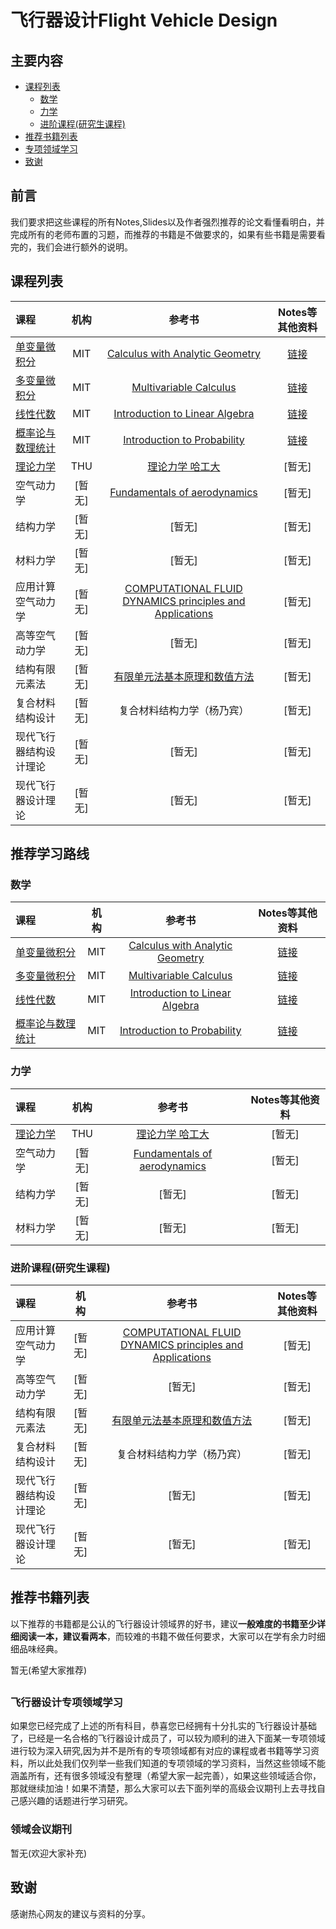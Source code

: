 # 飞行器设计Flight Vehicle Design 
 
 ## 主要内容 
 * [课程列表](#curriculum) 
     * [数学](#1.0)
     * [力学](#2.0)
     * [进阶课程(研究生课程)](#3.0)
 * [推荐书籍列表](#booklists)
 * [专项领域学习](#special_learning) 
 * [致谢](#many_thanks) 
 ## <h2 id="preparation">前言</h2> 
 我们要求把这些课程的所有Notes,Slides以及作者强烈推荐的论文看懂看明白，并完成所有的老师布置的习题，而推荐的书籍是不做要求的，如果有些书籍是需要看完的，我们会进行额外的说明。
 ## <h2 id="curriculum">课程列表</h2> 
 课程 | 机构 | 参考书 | Notes等其他资料 
 :-- | :--: | :--: | :--:
 [单变量微积分](http://open.163.com/movie/2006/8/M/L/M6GLI5A07_M6GLJH1ML.html)|MIT| [Calculus with Analytic Geometry](https://www.amazon.com/exec/obidos/ASIN/0070576424/ref=nosim/mitopencourse-20)|[链接](https://ocw.mit.edu/courses/mathematics/18-01-single-variable-calculus-fall-2006/)
 [多变量微积分](http://open.163.com/special/opencourse/multivariable.html)|MIT| [Multivariable Calculus](https://www.amazon.com/exec/obidos/ASIN/0130339679/ref=nosim/mitopencourse-20)|[链接](https://ocw.mit.edu/courses/mathematics/18-02-multivariable-calculus-fall-2007/)
 [线性代数](http://open.163.com/special/opencourse/daishu.html)|MIT| [Introduction to Linear Algebra](http://math.mit.edu/~gs/linearalgebra/)|[链接](https://ocw.mit.edu/courses/mathematics/18-06-linear-algebra-spring-2010/study-materials/)
 [概率论与数理统计](https://www.youtube.com/watch?v=j9WZyLZCBzs&list=PLQ3khvAsNhargDx0dG1cQXOrA2u3JsFKc)|MIT| [Introduction to Probability](https://www.amazon.com/exec/obidos/ASIN/188652923X/ref=nosim/mitopencourse-20)|[链接](https://ocw.mit.edu/courses/electrical-engineering-and-computer-science/6-041-probabilistic-systems-analysis-and-applied-probability-fall-2010/tutorials/)
 [理论力学 ](http://www.xuetangx.com/courses/course-v1:TsinghuaX+20330334X_2015_2+sp/about)|THU| [理论力学 哈工大](https://www.amazon.cn/s/ref=nb_sb_noss_2/459-7493406-3343453?__mk_zh_CN=%E4%BA%9A%E9%A9%AC%E9%80%8A%E7%BD%91%E7%AB%99&url=search-alias%3Daps&field-keywords=%E7%90%86%E8%AE%BA%E5%8A%9B%E5%AD%A6)|[暂无]
 空气动力学| [暂无] |[Fundamentals of aerodynamics](https://www.amazon.cn/%E5%9B%BE%E4%B9%A6/dp/B00JE12SPQ/ref=sr_1_3?ie=UTF8&qid=1491364875&sr=8-3&keywords=%E7%A9%BA%E6%B0%94%E5%8A%A8%E5%8A%9B%E5%AD%A6)|[暂无]
 结构力学 | [暂无] |[暂无] |[暂无]
 材料力学| [暂无] |[暂无] |[暂无]
 应用计算空气动力学| [暂无] |[COMPUTATIONAL FLUID DYNAMICS principles and Applications](https://www.amazon.com/Computational-Fluid-Dynamics-Principles-Applications/dp/0080999956/ref=sr_1_1?s=books&ie=UTF8&qid=1488891087&sr=1-1&keywords=COMPUTATIONAL+FLUID+DYNAMICS+principles+and+Applications)|[暂无]
 高等空气动力学| [暂无] |[暂无] |[暂无]
 结构有限元素法 | [暂无] |[有限单元法基本原理和数值方法](http://xueshu.baidu.com/s?wd=paperuri:(693b613e20b36dca5895377164d22f1d)&filter=sc_long_sign&sc_ks_para=q%3D%E6%9C%89%E9%99%90%E5%8D%95%E5%85%83%E6%B3%95%E5%9F%BA%E6%9C%AC%E5%8E%9F%E7%90%86%E4%B8%8E%E6%95%B0%E5%80%BC%E6%96%B9%E6%B3%95&tn=SE_baiduxueshu_c1gjeupa&ie=utf-8&sc_us=4836476203146862831)|[暂无]
 复合材料结构设计| [暂无] |复合材料结构力学（杨乃宾）| [暂无]
 现代飞行器结构设计理论 | [暂无] |[暂无] |[暂无]
 现代飞行器设计理论| [暂无] |[暂无] |[暂无]
 
 ## <h2 id="learning_route">推荐学习路线</h2> 
 ### <h3 id="1.0">数学</h3> 
 课程 | 机构 | 参考书 | Notes等其他资料 
 :-- | :--: | :--: | :--: 
 [单变量微积分](http://open.163.com/movie/2006/8/M/L/M6GLI5A07_M6GLJH1ML.html)|MIT| [Calculus with Analytic Geometry](https://www.amazon.com/exec/obidos/ASIN/0070576424/ref=nosim/mitopencourse-20)|[链接](https://ocw.mit.edu/courses/mathematics/18-01-single-variable-calculus-fall-2006/)
 [多变量微积分](http://open.163.com/special/opencourse/multivariable.html)|MIT| [Multivariable Calculus](https://www.amazon.com/exec/obidos/ASIN/0130339679/ref=nosim/mitopencourse-20)|[链接](https://ocw.mit.edu/courses/mathematics/18-02-multivariable-calculus-fall-2007/)
 [线性代数](http://open.163.com/special/opencourse/daishu.html)|MIT| [Introduction to Linear Algebra](http://math.mit.edu/~gs/linearalgebra/)|[链接](https://ocw.mit.edu/courses/mathematics/18-06-linear-algebra-spring-2010/study-materials/)
 [概率论与数理统计](https://www.youtube.com/watch?v=j9WZyLZCBzs&list=PLQ3khvAsNhargDx0dG1cQXOrA2u3JsFKc)|MIT| [Introduction to Probability](https://www.amazon.com/exec/obidos/ASIN/188652923X/ref=nosim/mitopencourse-20)|[链接](https://ocw.mit.edu/courses/electrical-engineering-and-computer-science/6-041-probabilistic-systems-analysis-and-applied-probability-fall-2010/tutorials/)
 
 ### <h3 id="2.0">力学</h3> 
 课程 | 机构 | 参考书 | Notes等其他资料 
 :-- | :--: | :--: | :--: 
 [理论力学 ](http://www.xuetangx.com/courses/course-v1:TsinghuaX+20330334X_2015_2+sp/about)|THU| [理论力学 哈工大](https://www.amazon.cn/s/ref=nb_sb_noss_2/459-7493406-3343453?__mk_zh_CN=%E4%BA%9A%E9%A9%AC%E9%80%8A%E7%BD%91%E7%AB%99&url=search-alias%3Daps&field-keywords=%E7%90%86%E8%AE%BA%E5%8A%9B%E5%AD%A6)|[暂无]
 空气动力学| [暂无] |[Fundamentals of aerodynamics](https://www.amazon.cn/%E5%9B%BE%E4%B9%A6/dp/B00JE12SPQ/ref=sr_1_3?ie=UTF8&qid=1491364875&sr=8-3&keywords=%E7%A9%BA%E6%B0%94%E5%8A%A8%E5%8A%9B%E5%AD%A6)|[暂无]
 结构力学 | [暂无] |[暂无] |[暂无]
 材料力学| [暂无] |[暂无] |[暂无]
 
 ### <h3 id="3.0">进阶课程(研究生课程)</h3> 
 课程 | 机构 | 参考书 | Notes等其他资料 
 :-- | :--: | :--: | :--: 
 应用计算空气动力学| [暂无] |[COMPUTATIONAL FLUID DYNAMICS principles and Applications](https://www.amazon.com/Computational-Fluid-Dynamics-Principles-Applications/dp/0080999956/ref=sr_1_1?s=books&ie=UTF8&qid=1488891087&sr=1-1&keywords=COMPUTATIONAL+FLUID+DYNAMICS+principles+and+Applications)|[暂无]
 高等空气动力学| [暂无] |[暂无] |[暂无]
 结构有限元素法 | [暂无] |[有限单元法基本原理和数值方法](http://xueshu.baidu.com/s?wd=paperuri:(693b613e20b36dca5895377164d22f1d)&filter=sc_long_sign&sc_ks_para=q%3D%E6%9C%89%E9%99%90%E5%8D%95%E5%85%83%E6%B3%95%E5%9F%BA%E6%9C%AC%E5%8E%9F%E7%90%86%E4%B8%8E%E6%95%B0%E5%80%BC%E6%96%B9%E6%B3%95&tn=SE_baiduxueshu_c1gjeupa&ie=utf-8&sc_us=4836476203146862831)|[暂无]
 复合材料结构设计| [暂无] |复合材料结构力学（杨乃宾）| [暂无]
 现代飞行器结构设计理论 | [暂无] |[暂无] |[暂无]
 现代飞行器设计理论| [暂无] |[暂无] |[暂无]
 
 ## <h2 id="booklists">推荐书籍列表</h2> 
  以下推荐的书籍都是公认的飞行器设计领域界的好书，建议**一般难度的书籍至少详细阅读一本，建议看两本**，而较难的书籍不做任何要求，大家可以在学有余力时细细品味经典。
 
 暂无(希望大家推荐) 
 
 ## <h3 id="special_learning">飞行器设计专项领域学习</h3> 
 如果您已经完成了上述的所有科目，恭喜您已经拥有十分扎实的飞行器设计基础了，已经是一名合格的飞行器设计成员了，可以较为顺利的进入下面某一专项领域进行较为深入研究,因为并不是所有的专项领域都有对应的课程或者书籍等学习资料，所以此处我们仅列举一些我们知道的专项领域的学习资料，当然这些领域不能涵盖所有，还有很多领域没有整理（希望大家一起完善），如果这些领域适合你，那就继续加油！如果不清楚，那么大家可以去下面列举的高级会议期刊上去寻找自己感兴趣的话题进行学习研究。
 
 ### <h3 id="special_learning_data">领域会议期刊</h3> 
 暂无(欢迎大家补充) 
 
 ## <h2 id="many_thanks">致谢</h2> 
 感谢热心网友的建议与资料的分享。
 
